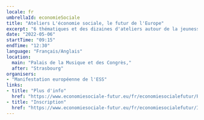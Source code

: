 ```yaml
---
locale: fr
umbrellaId: economieSociale
title: "Ateliers L'économie sociale, le futur de l'Europe"
excerpt: "6 thématiques et des dizaines d'ateliers autour de la jeunesse, des transitions, des solutions d'avenir, des financements et innovations pour l'économie sociale."
date: "2022-05-06"
startTime: "09:15"
endTime: "12:30"
language: "Français/Anglais"
location:
  main: "Palais de la Musique et des Congrès,"
  after: "Strasbourg"
organisers:
- "Manifestation européenne de l'ESS"
links:
- title: "Plus d'info"
  href: "https://www.economiesociale-futur.eu/fr/economiesocialefutur/Programme-du-5-et-6-mai/"
- title: "Inscription"
  href: "https://www.economiesociale-futur.eu/fr/economiesocialefutur/Inscription/"
---
```

